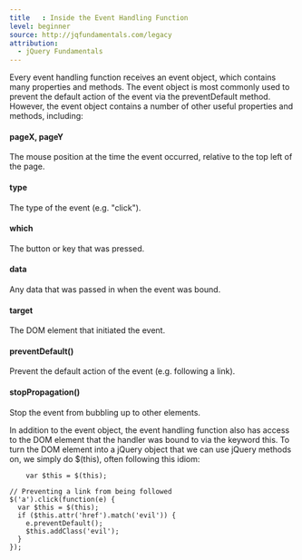 ```yaml
---
title   : Inside the Event Handling Function
level: beginner
source: http://jqfundamentals.com/legacy
attribution: 
  - jQuery Fundamentals
---
```

Every event handling function receives an event object, which contains many
properties and methods.  The event object is most commonly used to prevent the
default action of the event via the preventDefault method.  However, the event
object contains a number of other useful properties and methods, including:

#### pageX, pageY

The mouse position at the time the event occurred, relative to the top left of
the page.

#### type

The type of the event (e.g. "click").

#### which

The button or key that was pressed.

#### data

Any data that was passed in when the event was bound.

#### target

The DOM element that initiated the event.

#### preventDefault()

Prevent the default action of the event (e.g. following a link).

#### stopPropagation()

Stop the event from bubbling up to other elements.

In addition to the event object, the event handling function also has access to
the DOM element that the handler was bound to via the keyword this.  To turn
the DOM element into a jQuery object that we can use jQuery methods on, we
simply do $(this), often following this idiom:

```
    var $this = $(this);
```

```
// Preventing a link from being followed
$('a').click(function(e) {
  var $this = $(this);
  if ($this.attr('href').match('evil')) {
    e.preventDefault();
    $this.addClass('evil');
  }
});
```
